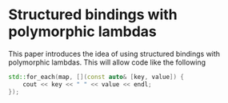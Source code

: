 # Structured bindings with polymorphic lambdas

This paper introduces the idea of using structured bindings with polymorphic
lambdas.  This will allow code like the following

```c++
std::for_each(map, [](const auto& [key, value]) {
    cout << key << " " << value << endl;
});
```
